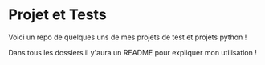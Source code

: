  # Projet et Tests 
 
Voici un repo de quelques uns de mes projets de test et projets python ! 

Dans tous les dossiers il y'aura un README pour expliquer mon utilisation ! 
